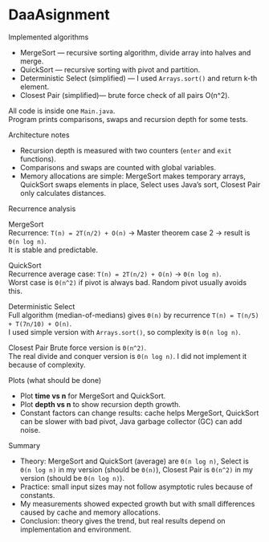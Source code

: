 # DaaAsignment
 Implemented algorithms
- MergeSort — recursive sorting algorithm, divide array into halves and merge.
- QuickSort — recursive sorting with pivot and partition.
- Deterministic Select (simplified) — I used `Arrays.sort()` and return k-th element.  
- Closest Pair (simplified)— brute force check of all pairs O(n^2).

All code is inside one `Main.java`.  
Program prints comparisons, swaps and recursion depth for some tests.

 Architecture notes
- Recursion depth is measured with two counters (`enter` and `exit` functions).  
- Comparisons and swaps are counted with global variables.  
- Memory allocations are simple: MergeSort makes temporary arrays, QuickSort swaps elements in place, Select uses Java’s sort, Closest Pair only calculates distances.  

Recurrence analysis

MergeSort  
Recurrence: `T(n) = 2T(n/2) + O(n)` → Master theorem case 2 → result is `Θ(n log n)`.  
It is stable and predictable.  

QuickSort  
Recurrence average case: `T(n) = 2T(n/2) + O(n)` → `Θ(n log n)`.  
Worst case is `Θ(n^2)` if pivot is always bad. Random pivot usually avoids this.  

Deterministic Select  
Full algorithm (median-of-medians) gives `Θ(n)` by recurrence `T(n) = T(n/5) + T(7n/10) + O(n)`.  
I used simple version with `Arrays.sort()`, so complexity is `Θ(n log n)`.  

Closest Pair
Brute force version is `Θ(n^2)`.  
The real divide and conquer version is `Θ(n log n)`. I did not implement it because of complexity.  

 Plots (what should be done)
- Plot **time vs n** for MergeSort and QuickSort.  
- Plot **depth vs n** to show recursion depth growth.  
- Constant factors can change results: cache helps MergeSort, QuickSort can be slower with bad pivot, Java garbage collector (GC) can add noise.  

Summary
- Theory: MergeSort and QuickSort (average) are `Θ(n log n)`, Select is `Θ(n log n)` in my version (should be `Θ(n)`), Closest Pair is `Θ(n^2)` in my version (should be `Θ(n log n)`).  
- Practice: small input sizes may not follow asymptotic rules because of constants.  
- My measurements showed expected growth but with small differences caused by cache and memory allocations.  
- Conclusion: theory gives the trend, but real results depend on implementation and environment.  
